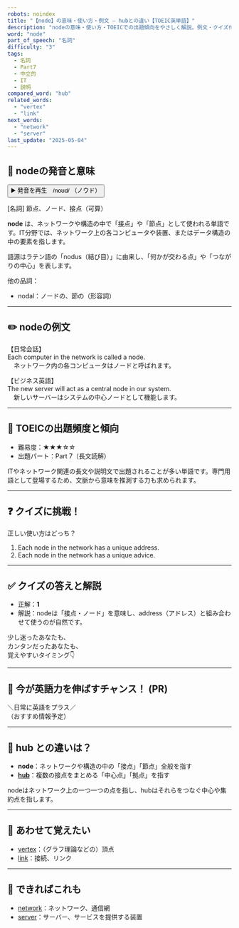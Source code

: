```yaml
---
robots: noindex
title: "【node】の意味・使い方・例文 ― hubとの違い【TOEIC英単語】"
description: "nodeの意味・使い方・TOEICでの出題傾向をやさしく解説。例文・クイズ付きでhubとの違いもわかりやすく学べます。"
word: "node"
part_of_speech: "名詞"
difficulty: "3"
tags:
  - 名詞
  - Part7
  - 中立的
  - IT
  - 説明
compared_word: "hub"
related_words:
  - "vertex"
  - "link"
next_words:
  - "network"
  - "server"
last_update: "2025-05-04"
---
```


## 🔰 nodeの発音と意味

<button class="play-audio" onclick="playTTS('node')">
  <span class="play-audio-main">
    ▶️ 発音を再生　/noʊd/
  </span>
  <span class="play-audio-sub">
    （ノウド）
  </span>
</button>

[名詞] 節点、ノード、接点（可算）

**node** は、ネットワークや構造の中で「接点」や「節点」として使われる単語です。IT分野では、ネットワーク上の各コンピュータや装置、またはデータ構造の中の要素を指します。

語源はラテン語の「nodus（結び目）」に由来し、「何かが交わる点」や「つながりの中心」を表します。

他の品詞：  
- nodal：ノードの、節の（形容詞）

---

## ✏️ nodeの例文

【日常会話】  
Each computer in the network is called a node.  
　ネットワーク内の各コンピュータはノードと呼ばれます。

【ビジネス英語】  
The new server will act as a central node in our system.  
　新しいサーバーはシステムの中心ノードとして機能します。

---

## 🎯 TOEICの出題頻度と傾向

- 難易度：★★★☆☆
- 出題パート：Part 7（長文読解）

ITやネットワーク関連の長文や説明文で出題されることが多い単語です。専門用語として登場するため、文脈から意味を推測する力も求められます。

---

## ❓ クイズに挑戦！

正しい使い方はどっち？

1. Each node in the network has a unique address.  
2. Each node in the network has a unique advice.

---

## ✅ クイズの答えと解説

- 正解：**1**
- 解説：nodeは「接点・ノード」を意味し、address（アドレス）と組み合わせて使うのが自然です。

少し迷ったあなたも、  
カンタンだったあなたも、  
覚えやすいタイミング👇️

---

## 🚀 今が英語力を伸ばすチャンス！ (PR)

<div class="info-center">
＼日常に英語をプラス／<br>  
（おすすめ情報予定）
</div>

---

## 🤔  hub との違いは？

- **node**：ネットワークや構造の中の「接点」「節点」全般を指す
- **[hub](/word/hub/)**：複数の接点をまとめる「中心点」「拠点」を指す

nodeはネットワーク上の一つ一つの点を指し、hubはそれらをつなぐ中心や集約点を指します。

---

## 🧩 あわせて覚えたい

- [vertex](/word/vertex/)：（グラフ理論などの）頂点
- [link](/word/link/)：接続、リンク

---

## 📖 できればこれも

- [network](/word/network/)：ネットワーク、通信網
- [server](/word/server/)：サーバー、サービスを提供する装置

<!-- cvid: aid31_bid23 -->
